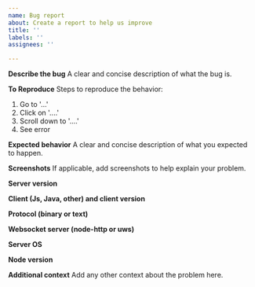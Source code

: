 ```yaml
---
name: Bug report
about: Create a report to help us improve
title: ''
labels: ''
assignees: ''

---
```


**Describe the bug**
A clear and concise description of what the bug is.

**To Reproduce**
Steps to reproduce the behavior:
1. Go to '...'
2. Click on '....'
3. Scroll down to '....'
4. See error

**Expected behavior**
A clear and concise description of what you expected to happen.

**Screenshots**
If applicable, add screenshots to help explain your problem.

**Server version**

**Client (Js, Java, other) and client version**

**Protocol (binary or text)**

**Websocket server (node-http or uws)**

**Server OS**

**Node version**

**Additional context**
Add any other context about the problem here.
